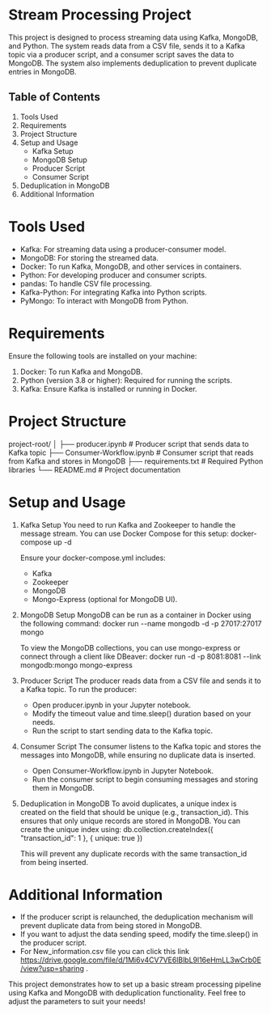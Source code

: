 # Stream Processing Project
This project is designed to process streaming data using Kafka, MongoDB, and Python. The system reads data from a CSV file, sends it to a Kafka topic via a producer script, and a consumer script saves the data to MongoDB. The system also implements deduplication to prevent duplicate entries in MongoDB.

## Table of Contents
1. Tools Used
2. Requirements
3. Project Structure
4. Setup and Usage
   - Kafka Setup
   - MongoDB Setup
   - Producer Script
   - Consumer Script
5. Deduplication in MongoDB
6. Additional Information

# Tools Used
- Kafka: For streaming data using a producer-consumer model.
- MongoDB: For storing the streamed data.
- Docker: To run Kafka, MongoDB, and other services in containers.
- Python: For developing producer and consumer scripts.
- pandas: To handle CSV file processing.
- Kafka-Python: For integrating Kafka into Python scripts.
- PyMongo: To interact with MongoDB from Python.

# Requirements
Ensure the following tools are installed on your machine:

1. Docker: To run Kafka and MongoDB.
2. Python (version 3.8 or higher): Required for running the scripts.
3. Kafka: Ensure Kafka is installed or running in Docker.

# Project Structure
project-root/
│
├── producer.ipynb                # Producer script that sends data to Kafka topic
├── Consumer-Workflow.ipynb         # Consumer script that reads from Kafka and stores in MongoDB
├── requirements.txt                # Required Python libraries
└── README.md                       # Project documentation

# Setup and Usage
1. Kafka Setup
   You need to run Kafka and Zookeeper to handle the message stream. You can use Docker Compose for this setup:
   docker-compose up -d
 
   Ensure your docker-compose.yml includes:
   - Kafka
   - Zookeeper
   - MongoDB
   - Mongo-Express (optional for MongoDB UI).
  
3. MongoDB Setup
   MongoDB can be run as a container in Docker using the following command:
   docker run --name mongodb -d -p 27017:27017 mongo

   To view the MongoDB collections, you can use mongo-express or connect through a client like DBeaver:
   docker run -d -p 8081:8081 --link mongodb:mongo mongo-express

4. Producer Script
   The producer reads data from a CSV file and sends it to a Kafka topic. To run the producer:
   - Open producer.ipynb in your Jupyter notebook.
   - Modify the timeout value and time.sleep() duration based on your needs.
   - Run the script to start sending data to the Kafka topic.

5. Consumer Script
   The consumer listens to the Kafka topic and stores the messages into MongoDB, while ensuring no duplicate data is inserted.
   - Open Consumer-Workflow.ipynb in Jupyter Notebook.
   - Run the consumer script to begin consuming messages and storing them in MongoDB.

6. Deduplication in MongoDB
   To avoid duplicates, a unique index is created on the field that should be unique (e.g., transaction_id). This ensures that only unique records are stored in MongoDB.
   You can create the unique index using:
   db.collection.createIndex({ "transaction_id": 1 }, { unique: true })

   This will prevent any duplicate records with the same transaction_id from being inserted.

# Additional Information
- If the producer script is relaunched, the deduplication mechanism will prevent duplicate data from being stored in MongoDB.
- If you want to adjust the data sending speed, modify the time.sleep() in the producer script.
- For New_information.csv file you can click this link https://drive.google.com/file/d/1Mi6v4CV7VE6lBlbL9l16eHmLL3wCrb0E/view?usp=sharing .

This project demonstrates how to set up a basic stream processing pipeline using Kafka and MongoDB with deduplication functionality.
Feel free to adjust the parameters to suit your needs!
